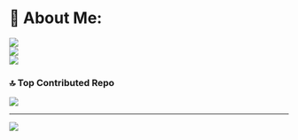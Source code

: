 # 💫 About Me:

![](https://github-readme-stats.vercel.app/api?username=Blarse&theme=dark&hide_border=false&include_all_commits=false&count_private=false)<br/>
![](https://nirzak-streak-stats.vercel.app/?user=Blarse&theme=dark&hide_border=false)<br/>
![](https://github-readme-stats.vercel.app/api/top-langs/?username=Blarse&theme=dark&hide_border=false&include_all_commits=false&count_private=false&layout=compact)

### 🔝 Top Contributed Repo
![](https://github-contributor-stats.vercel.app/api?username=Blarse&limit=5&theme=dark&combine_all_yearly_contributions=true)

---
[![](https://visitcount.itsvg.in/api?id=Blarse&icon=0&color=0)](https://visitcount.itsvg.in)
